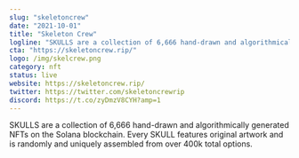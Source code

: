 ```yaml
---
slug: "skeletoncrew"
date: "2021-10-01"
title: "Skeleton Crew"
logline: "SKULLS are a collection of 6,666 hand-drawn and algorithmically generated NFTs on the Solana blockchain. Every SKULL features original artwork and is randomly and uniquely assembled from over 400k total options."
cta: "https://skeletoncrew.rip/"
logo: /img/skelcrew.png
category: nft
status: live
website: https://skeletoncrew.rip/
twitter: https://twitter.com/skeletoncrewrip
discord: https://t.co/zyDmzV8CYH?amp=1
---
```


SKULLS are a collection of 6,666 hand-drawn and algorithmically generated NFTs on the Solana blockchain. Every SKULL features original artwork and is randomly and uniquely assembled from over 400k total options.
